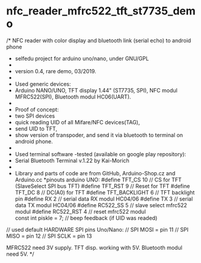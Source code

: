 # nfc_reader_mfrc522_tft_st7735_demo

/* NFC reader with color display and bluetooth link (serial echo) to android phone 
 * selfedu project for arduino uno/nano, under GNU/GPL
 * 
 * version 0.4, rare demo, 03/2019.
 * 
 * Used generic devices: 
 * Arduino NANO/UNO, TFT display 1.44" (ST7735, SPI), NFC modul MFRC522(SPI), Bluetooth modul HC06(UART).
 * 
 * Proof of concept:
 * two SPI devices
 * quick reading UID of all Mifare/NFC devices(TAG), 
 * send UID to TFT, 
 * show version of transpoder, and send it via bluetooth to terminal on android phone. 
 * 
 * Used terminal software -tested (available on google play repository): 
 * Serial Bluetooth Terminal v.1.22 by Kai-Morich
 * 
 * Library and parts of code are from GitHub, Arduino-Shop.cz and Arduino.cc
 *pinouts arduino UNO:
 #define TFT_CS        10  // CS for TFT (SlaveSelect SPI bus TFT)
#define TFT_RST        9  // Reset for TFT
#define TFT_DC         8  // DC(A0) for TFT
#define TFT_BACKLIGHT  6  // TFT backlight pin
#define RX             2  // serial data RX modul HC04/06
#define TX             3  // serial data TX modul HC04/06
#define RC522_SS       5  // slave select mfrc522 modul
#define RC522_RST      4  // reset mfrc522 modul         
const int piskle =     7;  // beep feedback (if UID was readed)

// used default HARDWARE SPI pins Uno/Nano: 
// SPI MOSI = pin 11
// SPI MISO = pin 12
// SPI SCLK = pin 13 

MFRC522 need 3V supply.
TFT disp. working with 5V.
Bluetooth modul need 5V.
 */
